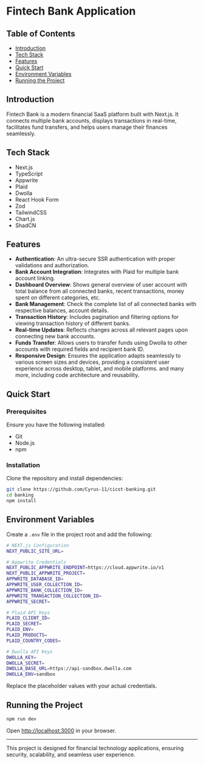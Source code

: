 # Fintech Bank Application

## Table of Contents
- [Introduction](#introduction)
- [Tech Stack](#tech-stack)
- [Features](#features)
- [Quick Start](#quick-start)
- [Environment Variables](#environment-variables)
- [Running the Project](#running-the-project)

## Introduction
Fintech Bank is a modern financial SaaS platform built with Next.js. It connects multiple bank accounts, displays transactions in real-time, facilitates fund transfers, and helps users manage their finances seamlessly.

## Tech Stack
- Next.js
- TypeScript
- Appwrite
- Plaid
- Dwolla
- React Hook Form
- Zod
- TailwindCSS
- Chart.js
- ShadCN

## Features
- **Authentication**: An ultra-secure SSR authentication with proper validations and authorization.
- **Bank Account Integration**: Integrates with Plaid for multiple bank account linking.
- **Dashboard Overview**: Shows general overview of user account with total balance from all connected banks, recent transactions, money spent on different categories, etc.
- **Bank Management**: Check the complete list of all connected banks with respective balances, account details.
- **Transaction History**: Includes pagination and filtering options for viewing transaction history of different banks.
- **Real-time Updates**: Reflects changes across all relevant pages upon connecting new bank accounts.
- **Funds Transfer**: Allows users to transfer funds using Dwolla to other accounts with required fields and recipient bank ID.
- **Responsive Design**: Ensures the application adapts seamlessly to various screen sizes and devices, providing a consistent user experience across desktop, tablet, and mobile platforms.
and many more, including code architecture and reusability.

## Quick Start
### Prerequisites
Ensure you have the following installed:
- Git
- Node.js
- npm

### Installation
Clone the repository and install dependencies:
```sh
git clone https://github.com/Cyrus-11/cicot-banking.git
cd banking
npm install
```

## Environment Variables
Create a `.env` file in the project root and add the following:
```sh
# NEXT.js Configuration
NEXT_PUBLIC_SITE_URL=

# Appwrite Credentials
NEXT_PUBLIC_APPWRITE_ENDPOINT=https://cloud.appwrite.io/v1
NEXT_PUBLIC_APPWRITE_PROJECT=
APPWRITE_DATABASE_ID=
APPWRITE_USER_COLLECTION_ID=
APPWRITE_BANK_COLLECTION_ID=
APPWRITE_TRANSACTION_COLLECTION_ID=
APPWRITE_SECRET=

# Plaid API Keys
PLAID_CLIENT_ID=
PLAID_SECRET=
PLAID_ENV=
PLAID_PRODUCTS=
PLAID_COUNTRY_CODES=

# Dwolla API Keys
DWOLLA_KEY=
DWOLLA_SECRET=
DWOLLA_BASE_URL=https://api-sandbox.dwolla.com
DWOLLA_ENV=sandbox
```
Replace the placeholder values with your actual credentials.

## Running the Project
```sh
npm run dev
```
Open [http://localhost:3000](http://localhost:3000) in your browser.

---
This project is designed for financial technology applications, ensuring security, scalability, and seamless user experience.

